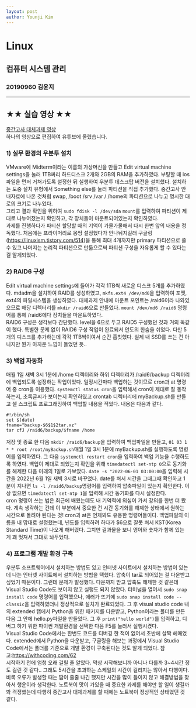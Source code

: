 ```yaml
---
layout: post
author: Younji Kim
---
```

# Linux
## 컴퓨터 시스템 관리
### 20190960 김윤지

_ _ _

## ★★ 실습 영상 ★★
[중간고사 대체과제 영상](https://youtu.be/m25oAiZOx-Q)              
하나의 영상으로 편집하여 유튜브에 올렸습니다.          
                  
### 1) 실무 환경의 우분투 설치          
VMware에 Midterm이라는 이름의 가상머신을 만들고 Edit virtual machine settings을 눌러 1TB짜리 하드디스크 2개와 2GB의 RAM을 추가하였다. 부팅할 때 ios파일을 먼저 거쳐가도록 설정한 뒤 실행하여 우분투 데스크탑 버전을 설치했다. 설치하는 도중 설치 유형에서 Something else를 눌러 파티션을 직접 추가했다. 중간고사 안내자료에 나온 것처럼 swap, /boot /srv /var / /home의 파티션으로 나누고 명시한 대로의 크기로 나누었다.       
그리고 결과 확인을 위하여 `sudo fdisk -l /dev/sda` `mount`를 입력하여 파티션이 제대로 나누어졌는지 확인하고, 각 장치들이 마운트되어있는지 확인하였다.         
과제를 진행하다가 파티션 할당할 때의 기억이 가물가물해서 다시 한번 앞의 내용을 정독했다. 처음에는 프라이머리로 몽땅 설정했다가 안나눠지길래 구글링(<https://linuxism.tistory.com/514>)을 통해 최대 4개까지만 primary 파티션으로 쓸 수 있고 나머지는 논리적 파티션으로 만듦으로써 파티션 구성을 자유롭게 할 수 있다는 걸 알게되었다.          
             
### 2) RAID6 구성          
Edit virtual machine settings에 들어가 각각 1TB씩 새로운 디스크 5개를 추가하였다. mdadm을 설치하여 RAID를 생성하였고, `mkfs.ext4 /dev/md6`을 입력하여 포멧, ext4의 파일시스템을 생성하였다. 대체과제 안내에 마운트 포인트는 /raid6이라 나와있으므로 해당 디렉터리를 `mkdir /raid6`으로 만들었다. `mount /dev/md6 /raid6` 명령어를 통헤 /raid6에다 장치들을 마운트하였다.            
RAID6 구성은 생각보다 간단했다. level을 6으로 두고 RAID5 구성했던 것과 거의 똑같이 했다. 특별한 문제 없이 RAID6 구성 작업이 완료되서 안도의 한숨을 쉬었다. 다만 5개의 디스크를 추가하는데 각각 1TB씩이여서 순간 흠칫했다. 실제 내 SSD를 쓰는 건 아니지만 뭔가 아까운 느낌이 들었던 듯..          
              
### 3) 백업 자동화         
매월 1일 새벽 3시 1분에 /home 디렉터리와 하위 디렉터리가 /raid6/backup 디렉터리에 백업되도록 설정하는 작업이었다. 일정시간마다 백업하는 것이므로 cron과 at 명령어 중 cron을 이용했다. `systemctl status cron`을 입력해서 cron이 제대로 잘 동작하는지, 초록글씨가 보이는지 확인하였고 crontab 디렉터리에 myBackup.sh를 만들고 셸 스크립트 프로그래밍하여 백업할 내용을 적었다. 내용은 다음과 같다.          
```
#!/bin/sh         
set $(date)          
fname="backup-$6$1$2tar.xz"      
tar cfJ /raid6/backup/$fname /home
```
저장 및 종료 한 다음 `mkdir /raid6/backup`을 입력하여 백업파일을 만들고, `01 03 1 * * root /root/myBackup.sh`매월 1일 3시 1분에 myBackup.sh를 실행하도록 명령어를 입력하였다. 그 다음 `systemctl restart cron`을 입력하여 백업 기능을 수행하도록 하였다. 백업이 제대로 되었는지 확인을 위해 `timedatectl set-ntp 0`으로 동기화를 해제한 다음 미래의 1일로 가보았다. `date -s "2022-06-01 03:00:00`을 입력해 시간을 2022년 6월 1일 새벽 3시로 바꾸었다. date를 쳐서 시간을 그때그때 확인하고 1분이 지나면 `ls -l /raid6/backup`명령어를 입력하여 압축파일이 있는지 확인한다. 이상 없으면 `timedatectl set-ntp 1`을 입력해 시간 동기화를 다시 설정한다.        
cron 명령어 쓰는 법은 최근에 배웠는데도 내 기억력에 의심이 가서 강의를 한번 더 봤다. 계속 생각하는 건데 이 부분에서 중요한 건 시간 동기화를 해제한 상태에서 원하는 시간으로 돌려야 된다는 것! cron과 at은 언제봐도 유용한 명령어들이다. 백업파일의 이름을 내 맘대로 설정했는데, 년도를 입력하려 하다가 $6으로 잘못 쳐서 KST(Korea Standard Time)이 나오게 해버렸다. 그치만 결과물을 보니 영어와 숫자가 함께 있는 게 꽤 멋져서 그대로 놔두었다.           
              
### 4) 프로그램 개발 환경 구축          
우분투 소프트웨어에서 설치하는 방법도 있고 인터넷 사이트에서 설치하는 방법이 있는데 나는 인터넷 사이트에서 설치하는 방법을 택했다. 압축이 tar로 되어있는 걸 다운받고 싶었기 때문이다. 그런데 문제가 발생했다. 다운까지 받고 압축도 해제한 것 같은데 Visual Studio Code도 보이지 않고 실행도 되지 않았다. 터미널을 열어서 `sudo snap install code` 명령어를 입력했으나, 에러가 뜨기에 `sudo snap install code --classic`을 입력하였더니 정상적으로 설치가 완료되었다. 그 후 visual studio code 내의 extended 탭에서 Python을 위한 패키지를 다운받고, Python이라는 폴더를 만든 다음 그 안에 hello.py파일을 만들었다. 그 후 `print("hello world")`를 입력하고, 디버그 하기 위한 파이썬 개발환경을 선택한 다음 F5를 눌러서 실행시켰다.             
Visual Studio Code에서는 한번도 코드를 디버깅 한 적이 없어서 초반에 살짝 헤매었다. extended에서 Python을 다운받고, 구글링을 해보는 과정에서 Visual Studio Code에서는 폴더를 기준으로 개발 환경이 구축된다는 것도 알게 되었다. 참고:<https://withcoding.com/62>         
시작하기 전에 엄청 오래 걸릴 줄 알았다. 막상 시작해보니까 아니나 다를까 3~4시간 정도 걸린 것 같다.. 그래도 5시간을 초과하는 스케일의 시간이 걸리지는 않아서 다행이다. 비록 오류가 발생할 때는 땀이 줄줄 나긴 했지만 시간을 많이 들이지 않고 해결방법을 찾아서 행운이라 생각한다. 노트북이 맛이 가있을 때 중요한 과제를 해야만 할 일이 생길까봐 걱정했는데 다행히 중간고사 대체과제를 할 때에는 노트북이 정상적인 상태였던 것 같다.